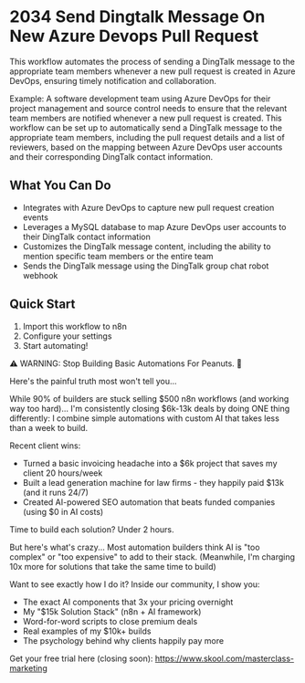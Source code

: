 # 2034 Send Dingtalk Message On New Azure Devops Pull Request

This workflow automates the process of sending a DingTalk message to the appropriate team members whenever a new pull request is created in Azure DevOps, ensuring timely notification and collaboration.

Example: A software development team using Azure DevOps for their project management and source control needs to ensure that the relevant team members are notified whenever a new pull request is created. This workflow can be set up to automatically send a DingTalk message to the appropriate team members, including the pull request details and a list of reviewers, based on the mapping between Azure DevOps user accounts and their corresponding DingTalk contact information.

## What You Can Do
- Integrates with Azure DevOps to capture new pull request creation events
- Leverages a MySQL database to map Azure DevOps user accounts to their DingTalk contact information
- Customizes the DingTalk message content, including the ability to mention specific team members or the entire team
- Sends the DingTalk message using the DingTalk group chat robot webhook

## Quick Start
1. Import this workflow to n8n
2. Configure your settings
3. Start automating!

⚠️ WARNING: Stop Building Basic Automations For Peanuts. 🚫

Here's the painful truth most won't tell you...

While 90% of builders are stuck selling $500 n8n workflows (and working way too hard)...
I'm consistently closing $6k-13k deals by doing ONE thing differently:
I combine simple automations with custom AI that takes less than a week to build.

Recent client wins:
* Turned a basic invoicing headache into a $6k project that saves my client 20 hours/week
* Built a lead generation machine for law firms - they happily paid $13k (and it runs 24/7)
* Created AI-powered SEO automation that beats funded companies (using $0 in AI costs)

Time to build each solution? Under 2 hours.

But here's what's crazy...
Most automation builders think AI is "too complex" or "too expensive" to add to their stack.
(Meanwhile, I'm charging 10x more for solutions that take the same time to build)

Want to see exactly how I do it?
Inside our community, I show you:
* The exact AI components that 3x your pricing overnight
* My "$15k Solution Stack" (n8n + AI framework)
* Word-for-word scripts to close premium deals
* Real examples of my $10k+ builds
* The psychology behind why clients happily pay more

Get your free trial here (closing soon): https://www.skool.com/masterclass-marketing
